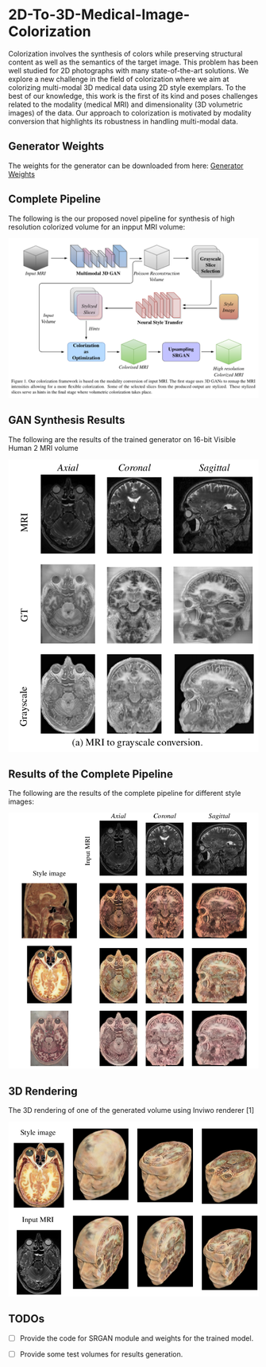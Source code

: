 # 2D-To-3D-Medical-Image-Colorization
Colorization involves the synthesis of colors while preserving structural content as well as the semantics of the target image. This problem has been well studied for 2D photographs with many state-of-the-art solutions. We explore a new challenge in the field of colorization where we aim at colorizing multi-modal 3D medical data using 2D style exemplars. To the best of our knowledge, this work is the first of its kind and poses challenges related to the modality (medical MRI) and dimensionality (3D volumetric images) of the data. Our approach to colorization is motivated by modality conversion that highlights its robustness in handling multi-modal data.

## Generator Weights
The weights for the generator can be downloaded from here: [Generator Weights]()

## Complete Pipeline
The following is the our proposed novel pipeline for synthesis of high resolution colorized volume for an inpput MRI volume:

![pipeline](https://github.com/graphics-research-group/2D-To-3D-Medical-Image-Colorization/blob/master/imgs/pipeline.png)

## GAN Synthesis Results
The following are the results of the trained generator on 16-bit Visible Human 2 MRI volume

![gan](https://github.com/graphics-research-group/2D-To-3D-Medical-Image-Colorization/blob/master/imgs/gan.png)

## Results of the Complete Pipeline
The following are the results of the complete pipeline for different style images:

![results](https://github.com/graphics-research-group/2D-To-3D-Medical-Image-Colorization/blob/master/imgs/generated.png)

## 3D Rendering
The 3D rendering of one of the generated volume using Inviwo renderer [1]

![render](https://github.com/graphics-research-group/2D-To-3D-Medical-Image-Colorization/blob/master/imgs/render.png)

## TODOs
- [ ] Provide the code for SRGAN module and weights for the trained model.
- [ ] Provide some test volumes for results generation.

